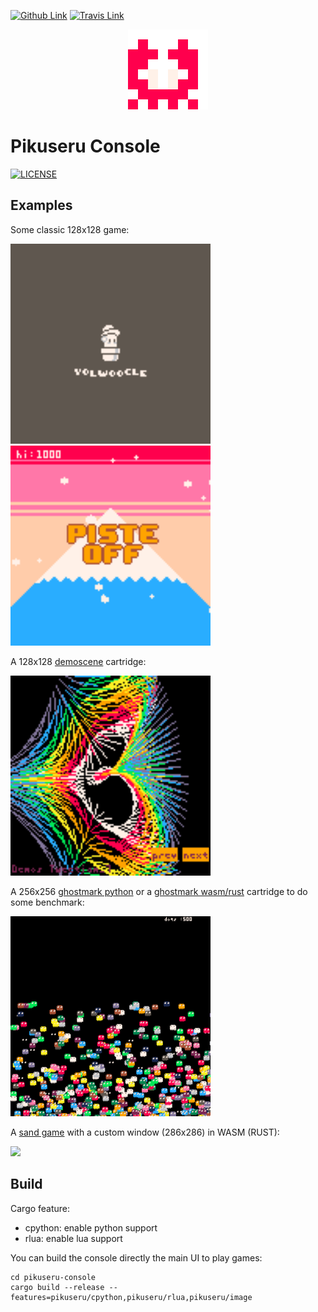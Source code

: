 <!-- PROJECT BADGES -->
<!--
*** I'm using markdown "reference style" links for readability.
*** Reference links are enclosed in brackets [ ] instead of parentheses ( ).
*** See the bottom of this document for the declaration of the reference variables
*** for contributors-url, forks-url, etc. This is an optional, concise syntax you may use.
*** https://www.markdownguide.org/basic-syntax/#reference-style-links
-->
[![Github Link][github badge]][github link]
[![Travis Link][travis badge]][travis link]

<!-- PROJECT LOGO -->
<p align="center">
  <img src="pikuseru.gif">
</p>

<!-- ABOUT THE PROJECT -->
# Pikuseru Console 

[![LICENSE](https://img.shields.io/badge/license-MIT-blue.svg)](https://github.com/PikuseruConsole/pikuseru-console/blob/master/LICENSE.md)

 
## Examples

Some classic 128x128 game:

<img src="docs/dino.gif" width="320">
<img src="docs/ski.gif" width="320">


A 128x128 [demoscene](https://github.com/PikuseruConsole/pikuseru-examples/tree/master/pik/demoscene.pik) cartridge:

<img src="docs/demoscene.gif" width="320">


A 256x256 [ghostmark python](https://github.com/PikuseruConsole/pikuseru-examples/tree/master/pik/ghostmark_py.pik) or a [ghostmark wasm/rust](https://github.com/PikuseruConsole/pikuseru-examples/tree/master/wasm/ghostmark/rust) cartridge to do some benchmark:

<img src="docs/ghostmark.gif" width="320">

A [sand game](https://github.com/PikuseruConsole/Sable) with a custom window (286x286) in WASM (RUST):

<img src="docs/sable.gif" width="320">

## Build

Cargo feature:
  * cpython: enable python support
  * rlua: enable lua support

You can build the console directly the main UI to play games:
```
cd pikuseru-console
cargo build --release --features=pikuseru/cpython,pikuseru/rlua,pikuseru/image
```

[github badge]: https://img.shields.io/badge/github-pikuseruconsole/pikuseruconsole-8da0cb?style=for-the-badge&logo=github
[github link]: https://github.com/PikuseruConsole/pikuseru-console
[travis badge]: https://app.travis-ci.com/PikuseruConsole/pikuseru-console.svg?branch=master
[travis link]: https://travis-ci.com/PikuseruConsole/pikuseru-console